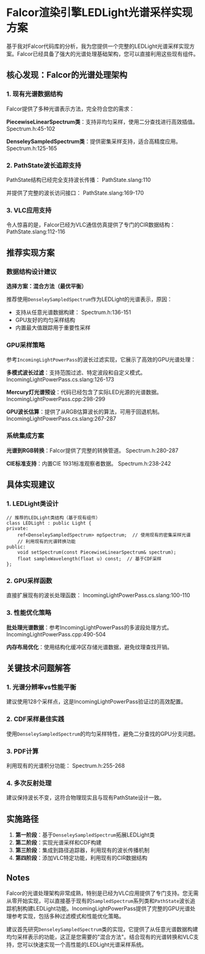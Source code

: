 # Falcor渲染引擎LEDLight光谱采样实现方案

基于我对Falcor代码库的分析，我为您提供一个完整的LEDLight光谱采样实现方案。Falcor已经具备了强大的光谱处理基础架构，您可以直接利用这些现有组件。

## 核心发现：Falcor的光谱处理架构

### 1. 现有光谱数据结构

Falcor提供了多种光谱表示方法，完全符合您的需求：

**PiecewiseLinearSpectrum类**：支持非均匀采样，使用二分查找进行高效插值。 Spectrum.h:45-102

**DenseleySampledSpectrum类**：提供密集采样支持，适合高精度应用。 Spectrum.h:125-165

### 2. PathState波长追踪支持

PathState结构已经完全支持波长传播： PathState.slang:110

并提供了完整的波长访问接口： PathState.slang:169-170

### 3. VLC应用支持

令人惊喜的是，Falcor已经为VLC通信仿真提供了专门的CIR数据结构： PathState.slang:112-116

## 推荐实现方案

### 数据结构设计建议

**选择方案：混合方法（最优平衡）**

推荐使用`DenseleySampledSpectrum`作为LEDLight的光谱表示，原因：

- 支持从任意光谱数据构建： Spectrum.h:136-151
- GPU友好的均匀采样结构
- 内置最大值跟踪用于重要性采样

### GPU采样策略

参考`IncomingLightPowerPass`的波长过滤实现，它展示了高效的GPU光谱处理：

**多模式波长过滤**：支持范围过滤、特定波段和自定义模式。 IncomingLightPowerPass.cs.slang:126-173

**Mercury灯光谱预设**：代码已经包含了实际LED光源的光谱数据。 IncomingLightPowerPass.cpp:298-299

**GPU波长估算**：提供了从RGB估算波长的算法，可用于回退机制。 IncomingLightPowerPass.cs.slang:267-287

### 系统集成方案

**光谱到RGB转换**：Falcor提供了完整的转换管道。 Spectrum.h:280-287

**CIE标准支持**：内置CIE 1931标准观察者数据。 Spectrum.h:238-242

## 具体实现建议

### 1. LEDLight类设计

```
// 推荐的LEDLight类结构（基于现有组件）  
class LEDLight : public Light {  
private:  
    ref<DenseleySampledSpectrum> mpSpectrum;  // 使用现有的密集采样光谱  
    // 利用现有的光谱转换功能  
public:  
    void setSpectrum(const PiecewiseLinearSpectrum& spectrum);  
    float sampleWavelength(float u) const;  // 基于CDF采样  
};
```

### 2. GPU采样函数

直接扩展现有的波长处理函数： IncomingLightPowerPass.cs.slang:100-110

### 3. 性能优化策略

**批处理光谱数据**：参考IncomingLightPowerPass的多波段处理方式。 IncomingLightPowerPass.cpp:490-504

**内存布局优化**：使用结构化缓冲区存储光谱数据，避免纹理查找开销。

## 关键技术问题解答

### 1. 光谱分辨率vs性能平衡

建议使用128个采样点，这是IncomingLightPowerPass验证过的高效配置。

### 2. CDF采样最佳实践

使用`DenseleySampledSpectrum`的均匀采样特性，避免二分查找的GPU分支问题。

### 3. PDF计算

利用现有的光谱积分功能： Spectrum.h:255-268

### 4. 多次反射处理

建议保持波长不变，这符合物理现实且与现有PathState设计一致。

## 实施路径

1. **第一阶段**：基于`DenseleySampledSpectrum`拓展LEDLight类
2. **第二阶段**：实现光谱采样和CDF构建
3. **第三阶段**：集成到路径追踪器，利用现有的波长传播机制
4. **第四阶段**：添加VLC特定功能，利用现有的CIR数据结构

## Notes

Falcor的光谱处理架构非常成熟，特别是已经为VLC应用提供了专门支持。您无需从零开始实现，可以直接基于现有的`SampledSpectrum`系列类和`PathState`波长追踪机制构建LEDLight功能。IncomingLightPowerPass提供了完整的GPU光谱处理参考实现，包括多种过滤模式和性能优化策略。

建议首先研究`DenseleySampledSpectrum`类的实现，它提供了从任意光谱数据构建均匀采样表示的功能，这正是您需要的"混合方法"。结合现有的光谱转换和VLC支持，您可以快速实现一个高性能的LEDLight光谱采样系统。